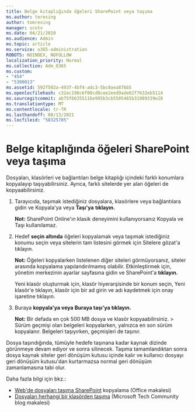 ```yaml
---
title: Belge kitaplığında öğeleri SharePoint veya taşıma
ms.author: toresing
author: tomresing
manager: scotv
ms.date: 04/21/2020
ms.audience: Admin
ms.topic: article
ms.service: o365-administration
ROBOTS: NOINDEX, NOFOLLOW
localization_priority: Normal
ms.collection: Adm_O365
ms.custom:
- "454"
- "5300013"
ms.assetid: 592f502a-493f-4bf4-adc3-5bc8aea87bb5
ms.openlocfilehash: c32ec198c6f00cd8cee2eed9ade62f7632eb5114
ms.sourcegitcommit: ab75f66355116e995b3cb5505465b31989339e28
ms.translationtype: MT
ms.contentlocale: tr-TR
ms.lasthandoff: 08/13/2021
ms.locfileid: "58325705"
---
```

# <a name="copy-or-move-items-in-a-sharepoint-document-library"></a>Belge kitaplığında öğeleri SharePoint veya taşıma

Dosyaları, klasörleri ve bağlantıları belge kitaplığı içindeki farklı konumlara kopyalayıp taşıyabilirsiniz. Ayrıca, farklı sitelerde yer alan öğeleri de kopyaabilirsiniz. 
  
1. Tarayıcıda, taşımak istediğiniz dosyalara, klasörlere veya bağlantılara gidin ve Kopyala'ya veya **Taşı'ya** **tıklayın.**

    **Not:** SharePoint  Online'ın klasik deneyimini kullanıyorsanız Kopyala ve Taşı kullanılamaz. 
  
2. Hedef **seçin altında** öğeleri kopyalamak veya taşımak istediğiniz konumu seçin  veya sitelerin tam listesini görmek için Sitelere gözat'a tıklayın.

    **Not:** Öğeleri kopyalarken listelenen diğer siteleri görmüyorsanız, siteler arasında kopyalama yapılandırılmamış olabilir. Etkinleştirmek için, yönetim merkezinin ayarlar sayfasına gidin ve SharePoint'a **tıklayın.**
  
    Yeni klasör oluşturmak için, klasör hiyerarşisinde bir konum seçin, Yeni klasör'e tıklayın, klasör için bir ad girin ve adı kaydetmek için onay işaretine tıklayın.

3. Buraya **kopyala'ya veya** **Buraya taşı'ya tıklayın.**

    **Not:** Bir defada en çok 500 MB dosya ve klasör kopyaabilirsiniz. > Sürüm geçmişi olan belgeleri kopyalarken, yalnızca en son sürüm kopyalanır. Belgeleri taşıyırken, geçmişleri de taşınır.
  
 Dosya taşındığında, tümüyle hedefe taşınana kadar kaynak dizinde görünmeye devam ediyor ve sonra silinecek. Taşıma tamamlandıktan sonra dosya kaynak siteler geri dönüşüm kutusu içinde kalır ve kullanıcı dosyayı geri dönüşüm kutusu'dan kurtarmazsa normal geri dönüşüm zamanlamasına tabi olur.

Daha fazla bilgi için bkz.:

 - [Web'de dosyaları taşıma SharePoint](https://support.office.com/article/move-or-copy-files-in-sharepoint-00e2f483-4df3-46be-a861-1f5f0c1a87bc) kopyalama (Office makalesi)
 - [Dosyaları herhangi bir klasörden taşıma](https://techcommunity.microsoft.com/t5/Microsoft-SharePoint-Blog/Now-move-files-anywhere-in-Office-365-SharePoint-and-OneDrive/ba-p/146973) (Microsoft Tech Community blog makalesi)  